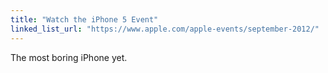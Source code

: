 ```yaml
---
title: "Watch the iPhone 5 Event"
linked_list_url: "https://www.apple.com/apple-events/september-2012/"
---
```

<p>The most boring iPhone yet.</p>
